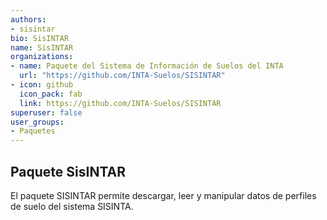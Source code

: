 ```yaml
---
authors:
- sisintar
bio: SisINTAR
name: SisINTAR
organizations:
- name: Paquete del Sistema de Información de Suelos del INTA
  url: "https://github.com/INTA-Suelos/SISINTAR"
- icon: github
  icon_pack: fab
  link: https://github.com/INTA-Suelos/SISINTAR
superuser: false
user_groups:
- Paquetes
---
```


## Paquete SisINTAR

El paquete SISINTAR permite descargar, leer y manipular datos de perfiles de suelo del sistema SISINTA.

